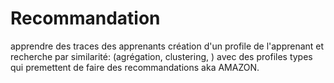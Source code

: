 
# Recommandation 

apprendre des traces des apprenants création d'un profile de l'apprenant et recherche par similarité:
(agrégation, clustering, ) avec des profiles types qui premettent de faire des recommandations aka AMAZON.
